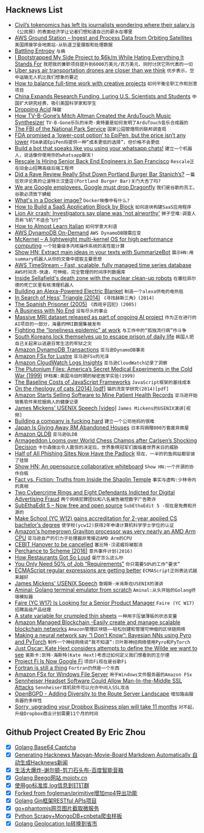 ## Hacknews List


- [Civil’s tokenomics has left its journalists wondering where their salary is](http://www.niemanlab.org/2018/11/i-had-to-borrow-money-to-pay-my-rent-civils-tokenomics-has-left-some-of-its-journalists-wondering-where-their-salary-is/)  `《公民报》的表面经济学让记者们想知道自己的薪水在哪里`
- [AWS Ground Station – Ingest and Process Data from Orbiting Satellites](https://aws.amazon.com/blogs/aws/aws-ground-station-ingest-and-process-data-from-orbiting-satellites/)  `美国焊接学会地面站-从轨道卫星摄取和处理数据`
- [Battling Entropy](https://fs.blog/2018/11/entropy/)  `与熵`
- [I Bootstrapped My Side Project to $6k/m While Hating Everything It Stands For](https://blog.usejournal.com/how-i-bootstrapped-a-side-project-to-6k-month-while-secretly-hating-everything-it-stands-for-f7405823de4)  `我把我的兼职项目提升到6000万美元/百万美元，同时讨厌它所代表的一切`
- [Uber says air transportation drones are closer than we think](https://dronelife.com/2018/11/27/uber-elevate-its-closer-than-you-think/)  `优步表示，空中运输无人机比我们想象的要近`
- [How to balance full-time work with creative projects](https://thecreativeindependent.com/guides/how-to-balance-full-time-work-with-creative-projects/)  `如何平衡全职工作和创意项目`
- [China Expands Research Funding, Luring U.S. Scientists and Students](https://www.npr.org/sections/health-shots/2018/11/27/669645323/china-expands-research-funding-luring-u-s-scientists-and-students)  `中国扩大研究经费，吸引美国科学家和学生`
- [Dropping Acid](https://logicmag.io/06-dropping-acid/)  `降酸`
- [How TV-B-Gone’s Mitch Altman Created the ArduTouch Music Synthesizer](https://spectrum.ieee.org/geek-life/hands-on/how-tvbgones-mitch-altman-created-the-ardutouch-music-synthesizer)  `TV-B-Gone乐队的米奇·奥特曼是如何发明了ArduTouch音乐合成器的`
- [The FBI of the National Park Service](https://www.outsideonline.com/2353856/national-park-service-investigative-services-branch?src=longreads)  `国家公园管理局的联邦调查局`
- [FDA promised a ‘lower-cost option’ to EpiPen, but the price isn’t any lower](https://www.statnews.com/pharmalot/2018/11/27/epipen-teva-pricing-fda/)  `FDA承诺EpiPen将提供一种“成本更低的选择”，但价格不会更低`
- [Build a bot that speaks like you using your whatsapp chats!](https://github.com/Spandan-Madan/Me_Bot)  `建立一个机器人，说话像你使用你的whatsapp聊天!`
- [Rescale Is Hiring Senior Back End Engineers in San Francisco](https://jobs.lever.co/rescale/ba8800d3-b0bd-40b0-8a72-887e27904553?lever-origin=applied&amp;lever-source%5B%5D=Hacker%20News)  `Rescale正在旧金山招聘高级后端工程师`
- [Did a Rave Review Really Shut Down Portland Burger Bar Stanich’s?](https://www.wweek.com/news/2018/11/28/did-a-rave-review-really-shut-down-portland-burger-bar-stanichs-maybe-it-was-the-owners-legal-troubles/)  `一篇狂欢评论真的让波特兰汉堡店(Portland Burger Bar)关门大吉了吗?`
- [We are Google employees. Google must drop Dragonfly](https://medium.com/@googlersagainstdragonfly/we-are-google-employees-google-must-drop-dragonfly-4c8a30c5e5eb)  `我们是谷歌的员工。谷歌必须放下蜻蜓`
- [What&#39;s in a Docker image?](https://cameronlonsdale.com/2018/11/26/whats-in-a-docker-image/)  `Docker映像中有什么?`
- [How to Build a SaaS Application Block by Block](https://blog.sentry.io/2018/11/14/how-to-build-saas-application)  `如何逐块构建SaaS应用程序`
- [Lion Air crash: Investigators say plane was &#39;not airworthy&#39;](https://www.bbc.com/news/world-asia-46121127)  `狮子空难:调查人员称飞机“不适合飞行”`
- [How to Almost Learn Italian](https://www.theatlantic.com/magazine/archive/2018/12/language-apps-duolingo/573919/)  `如何学意大利语`
- [AWS DynamoDB On-Demand](https://aws.amazon.com/blogs/aws/amazon-dynamodb-on-demand-no-capacity-planning-and-pay-per-request-pricing/)  `AWS DynamoDB随需应变`
- [McKernel – A lightweight multi-kernel OS for high performance computing](https://www-sys-aics.riken.jp/ResearchTopics/os/mckernel/)  `一个轻量级多内核操作系统的高性能计算`
- [Show HN: Extract main ideas in your texts with SummarizeBot](https://www.summarizebot.com/)  `展示HN:用summary机器人从你的文章中提取主要思想`
- [AWS TimeStream – Fast, scalable, fully managed time series database](https://aws.amazon.com/timestream/)  `AWS时间流-快速，可伸缩，完全管理的时间序列数据库`
- [Inside Sellafield&#39;s death zone with the nuclear clean-up robots](https://www.bbc.co.uk/news/business-46301596)  `在塞拉菲尔德的死亡区里有核清理机器人`
- [Building an Alexa-Powered Electric Blanket](https://shkspr.mobi/blog/2018/11/building-an-alexa-powered-electric-blanket/)  `制造一个alexa供电的电热毯`
- [In Search of Hess’ Triangle (2014)](https://chriswhong.com/open-data/in-search-of-hess-triangle-part-1/)  `《寻找赫斯三角》(2014)`
- [The Spanish Prisoner (2005)](https://www.newyorker.com/magazine/2005/10/31/the-spanish-prisoner)  `《西班牙囚犯》(2005)`
- [A Business with No End](https://www.nytimes.com/interactive/2018/11/27/style/what-is-inside-this-internet-rabbit-hole.html)  `没有尽头的事业`
- [Massive MRI dataset released as part of ongoing AI project](https://www.radiologybusiness.com/topics/artificial-intelligence/nyu-facebook-release-knee-mri-dataset-ai)  `作为正在进行的AI项目的一部分，海量的MRI数据集被发布`
- [Fighting the “loneliness epidemic” at work](https://blog.rescuetime.com/dan-schawbel-workplace-loneliness/)  `与工作中的“孤独流行病”作斗争`
- [South Koreans lock themselves up to escape prison of daily life](https://www.reuters.com/article/us-southkorea-prisonstay-idUSKCN1NS0JB)  `韩国人把自己关起来以逃避日常生活的牢狱之灾`
- [Amazon DynamoDB Transactions](https://aws.amazon.com/blogs/aws/new-amazon-dynamodb-transactions/)  `亚马逊DynamoDB事务`
- [Amazon FSx for Lustre](https://aws.amazon.com/blogs/aws/new-amazon-fsx-for-lustre/)  `亚马逊FSx的光泽`
- [Amazon CloudWatch Logs Insights](https://aws.amazon.com/blogs/aws/new-amazon-cloudwatch-logs-insights-fast-interactive-log-analytics/)  `亚马逊CloudWatch记录了洞察`
- [The Plutonium Files: America’s Secret Medical Experiments in the Cold War (1999)](https://archive.nytimes.com/www.nytimes.com/books/first/w/welsome-plutonium.html)  `钚档案:美国冷战时期的秘密医学实验(1999)`
- [The Baseline Costs of JavaScript Frameworks](https://blog.uncommon.is/the-baseline-costs-of-javascript-frameworks-f768e2865d4a)  `JavaScript框架的基线成本`
- [On the rheology of cats (2014) [pdf]](https://www.drgoulu.com/wp-content/uploads/2017/09/Rheology-of-cats.pdf)  `猫的流变学研究(2014)[pdf]`
- [Amazon Starts Selling Software to Mine Patient Health Records](https://www.wsj.com/articles/amazon-starts-selling-software-to-mine-patient-health-records-1543352136)  `亚马逊开始销售软件来挖掘病人的健康记录`
- [James Mickens&#39; USENIX Speech [video]](https://www.youtube.com/watch?v=ajGX7odA87k)  `James Mickens的USENIX演讲[视频]`
- [Building a company is fucking hard](https://nvdk.co/2018/11/28/entrepreneurship/building-a-company-is-fucking-hard/)  `建立一个公司他妈的很难`
- [Japan Is Giving Away 8M Abandoned Houses](https://www.travelandleisure.com/travel-news/japan-free-abandoned-house)  `日本将捐赠800万套废弃房屋`
- [Amazon QLDB](https://aws.amazon.com/qldb/)  `亚马逊QLDB`
- [Armageddon Looms over World Chess Champs after Carlsen’s Shocking Decision](https://deadspin.com/armageddon-looms-over-the-world-chess-championship-afte-1830671246)  `卡尔森做出令人震惊的决定后，世界象棋冠军们面临着世界末日的威胁`
- [Half of All Phishing Sites Now Have the Padlock](https://krebsonsecurity.com/2018/11/half-of-all-phishing-sites-now-have-the-padlock/)  `现在，一半的钓鱼网站都安装了挂锁`
- [Show HN: An opensource collaborative whiteboard](https://wbo.openode.io)  `Show HN:一个开源的协作白板`
- [Fact vs. Fiction: Truths from Inside the Shaolin Temple](https://radiichina.com/fact-vs-fiction-truths-from-inside-the-shaolin-temple/)  `事实与虚构:少林寺内的真相`
- [Two Cybercrime Rings and Eight Defendants Indicted for Digital Advertising Fraud](https://www.justice.gov/usao-edny/pr/two-international-cybercriminal-rings-dismantled-and-eight-defendants-indicted-causing)  `两个网络犯罪团伙和八名被告被控数字广告欺诈`
- [SubEthaEdit 5 – Now free and open source](https://rant.monkeydom.de/posts/2018/11/28/see-is-back)  `SubEthaEdit 5 -现在是免费和开源的`
- [Make School (YC W12) gains accreditation for 2-year applied CS bachelor’s degree](https://techcrunch.com/2018/11/27/make-school-accreditation/)  `使学校(ycw12)获得2年申请计算机科学学士学位的认证`
- [Amazon&#39;s homegrown Graviton processor was very nearly an AMD Arm CPU](https://www.theregister.co.uk/2018/11/27/amazon_aws_graviton_specs/)  `亚马逊自产的引力子处理器非常接近AMD Arm的CPU`
- [CEBIT Hanover to be cancelled](https://www.cebit.de/en/press/press-releases/deutsche-messe-restructures-event-portfo)  `塞比特·汉诺威将被取消`
- [Perchance to Scheme (2016)](https://hardmath123.github.io/perchance-to-scheme.html)  `意外事件计划(2016)`
- [How Restaurants Got So Loud](https://www.theatlantic.com/amp/article/576715/)  `餐厅怎么这么吵`
- [You Only Need 50% of Job “Requirements”](https://talent.works/blog/2018/11/27/the-science-of-the-job-search-part-vii-you-only-need-50-of-job-requirements/)  `你只需要50%的工作“要求”`
- [ECMAScript regular expressions are getting better](https://mathiasbynens.be/notes/es-regexp-proposals)  `ECMAScript正则表达式越来越好`
- [James Mickens&#39; USENIX Speech](http://www.zachpfeffer.com/single-post/2018/11/27/Transcript-of-James-Mickens-USENIX-Speech)  `詹姆斯·米肯斯在USENIX的演讲`
- [Aminal: Golang terminal emulator from scratch](https://github.com/liamg/aminal)  `Aminal:从头开始的Golang终端模拟器`
- [Faire (YC W17) Is Looking for a Senior Product Manager](https://boards.greenhouse.io/indigofair/jobs/4075006002?gh_jid=4075006002)  `Faire (YC W17)招聘高级产品经理`
- [A state variable for crumpled thin sheets](https://www.nature.com/articles/s42005-018-0072-x)  `一种用于压皱薄板的状态变量`
- [Amazon Managed Blockchain -Easily create and manage scalable blockchain networks](https://aws.amazon.com/managed-blockchain/)  `Amazon管理区块链——轻松创建和管理可伸缩的区块链网络`
- [Making a neural network say “I Don’t Know”: Bayesian NNs using Pyro and PyTorch](https://towardsdatascience.com/making-your-neural-network-say-i-dont-know-bayesian-nns-using-pyro-and-pytorch-b1c24e6ab8cd)  `制作一个神经网络说“我不知道”:贝叶斯神经网络使用Pyro和PyTorch`
- [Just Oscar: Kate Hext considers attempts to define the Wilde we want to see](https://www.the-tls.co.uk/articles/public/just-oscar-wilde/)  `奥斯卡:凯特·海斯特(Kate Hext)考虑过如何定义我们想看到的王尔德`
- [Project Fi Is Now Google Fi](https://fi.google.com/about/)  `项目Fi现在是谷歌Fi`
- [Fortran is still a thing](https://wordsandbuttons.online/fortran_is_still_a_thing.html)  `Fortran仍然是一个东西`
- [Amazon FSx for Windows File Server](https://aws.amazon.com/blogs/aws/new-amazon-fsx-for-windows-file-server-fast-fully-managed-and-secure/)  `用于Windows文件服务器的Amazon FSx`
- [Sennheiser Headset Software Could Allow Man-In-the-Middle SSL Attacks](https://www.bleepingcomputer.com/news/security/sennheiser-headset-software-could-allow-man-in-the-middle-ssl-attacks/)  `Sennheiser耳机软件可以允许中间人SSL攻击`
- [OpenBGPD - Adding Diversity to the Route Server Landscape](https://labs.ripe.net/Members/claudio_jeker/openbgpd-adding-diversity-to-route-server-landscape)  `增加路由服务器的多样性`
- [Sorry, upgrading your Dropbox Business plan will take 11 months](https://mobile.twitter.com/pendersj/status/1067822027350786048)  `对不起，升级Dropbox商业计划需要11个月的时间`

## Github Project Created By Eric Zhou

- [x] [Golang Base64 Captcha](https://github.com/mojocn/base64Captcha)
- [x] [Generating Hacknews Maoyan-Movie-Board Markdown Automatically 自动生成Hacknews新闻](https://github.com/dejavuzhou/md-genie)
- [x] [生活大爆炸-谢尔顿-剪刀石头布-百度智能音箱](https://github.com/mojocn/dueros-bang-game)
- [x] [Golang Beego网站 mojotv.cn](https://github.com/mojocn/www.mojotv.cn)
- [x] [使用go标准库,log信息到钉钉群](https://github.com/mojocn/dooger)
- [x] [Forked from fogleman/primitive增加mp4导出功能](https://github.com/mojocn/primitive)
- [x] [Golang Gin框架RESTful APIs项目](https://github.com/JJJJJJJerk/ezier-golang-web-api-framework)
- [x] [go+phantomjs网页图片截取微服务](https://github.com/mojocn/screen_shot)
- [x] [Python Scrapy+MongoDB+cnbeta爬虫样板](https://github.com/mojocn/scrapy_mongodb_boilerplate_cnbeta)
- [x] [Golang Geolocation Ip转换到省市](https://github.com/mojocn/ip2location)